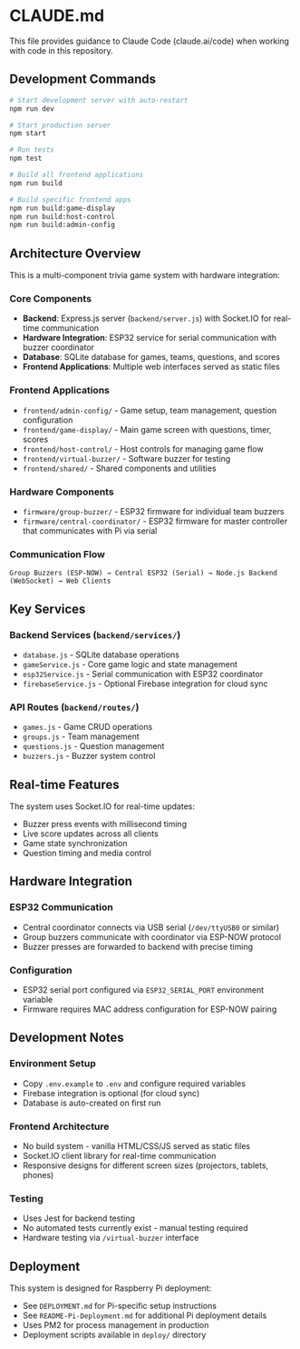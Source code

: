 # CLAUDE.md

This file provides guidance to Claude Code (claude.ai/code) when working with code in this repository.

## Development Commands

```bash
# Start development server with auto-restart
npm run dev

# Start production server
npm start

# Run tests
npm test

# Build all frontend applications
npm run build

# Build specific frontend apps
npm run build:game-display
npm run build:host-control
npm run build:admin-config
```

## Architecture Overview

This is a multi-component trivia game system with hardware integration:

### Core Components
- **Backend**: Express.js server (`backend/server.js`) with Socket.IO for real-time communication
- **Hardware Integration**: ESP32 service for serial communication with buzzer coordinator
- **Database**: SQLite database for games, teams, questions, and scores
- **Frontend Applications**: Multiple web interfaces served as static files

### Frontend Applications
- `frontend/admin-config/` - Game setup, team management, question configuration
- `frontend/game-display/` - Main game screen with questions, timer, scores
- `frontend/host-control/` - Host controls for managing game flow
- `frontend/virtual-buzzer/` - Software buzzer for testing
- `frontend/shared/` - Shared components and utilities

### Hardware Components
- `firmware/group-buzzer/` - ESP32 firmware for individual team buzzers
- `firmware/central-coordinator/` - ESP32 firmware for master controller that communicates with Pi via serial

### Communication Flow
```
Group Buzzers (ESP-NOW) → Central ESP32 (Serial) → Node.js Backend (WebSocket) → Web Clients
```

## Key Services

### Backend Services (`backend/services/`)
- `database.js` - SQLite database operations
- `gameService.js` - Core game logic and state management
- `esp32Service.js` - Serial communication with ESP32 coordinator
- `firebaseService.js` - Optional Firebase integration for cloud sync

### API Routes (`backend/routes/`)
- `games.js` - Game CRUD operations
- `groups.js` - Team management
- `questions.js` - Question management
- `buzzers.js` - Buzzer system control

## Real-time Features

The system uses Socket.IO for real-time updates:
- Buzzer press events with millisecond timing
- Live score updates across all clients
- Game state synchronization
- Question timing and media control

## Hardware Integration

### ESP32 Communication
- Central coordinator connects via USB serial (`/dev/ttyUSB0` or similar)
- Group buzzers communicate with coordinator via ESP-NOW protocol
- Buzzer presses are forwarded to backend with precise timing

### Configuration
- ESP32 serial port configured via `ESP32_SERIAL_PORT` environment variable
- Firmware requires MAC address configuration for ESP-NOW pairing

## Development Notes

### Environment Setup
- Copy `.env.example` to `.env` and configure required variables
- Firebase integration is optional (for cloud sync)
- Database is auto-created on first run

### Frontend Architecture
- No build system - vanilla HTML/CSS/JS served as static files
- Socket.IO client library for real-time communication
- Responsive designs for different screen sizes (projectors, tablets, phones)

### Testing
- Uses Jest for backend testing
- No automated tests currently exist - manual testing required
- Hardware testing via `/virtual-buzzer` interface

## Deployment

This system is designed for Raspberry Pi deployment:
- See `DEPLOYMENT.md` for Pi-specific setup instructions
- See `README-Pi-Deployment.md` for additional Pi deployment details
- Uses PM2 for process management in production
- Deployment scripts available in `deploy/` directory